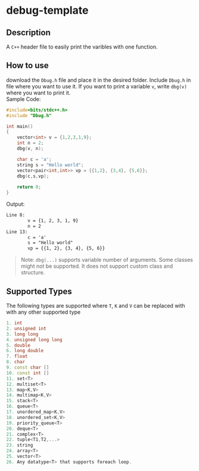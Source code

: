 # debug-template

## Description

A `C++` header file to easily print the varibles with one function.

## How to use
download the `Dbug.h` file and place it in the desired folder. Include `Dbug.h` in file where you want to use it. If you want to print a variable `v`, write `dbg(v)` where you want to print it. <br>
Sample Code:<br>

```cpp
#include<bits/stdc++.h>
#include "Dbug.h"

int main()
{
    vector<int> v = {1,2,3,1,9};
    int n = 2;
    dbg(v, n);

    char c = 'a';
    string s = "Hello world";
    vector<pair<int,int>> vp = {{1,2}, {3,4}, {5,6}};
    dbg(c,s,vp);
    
    return 0;
}
```

Output:<br>

```txt
Line 8:
        v = {1, 2, 3, 1, 9}
        n = 2
Line 13:
        c = 'a'
        s = "Hello world"
        vp = {{1, 2}, {3, 4}, {5, 6}}
```

> Note: `dbg(...)` supports variable number of arguments. Some classes might not be supported. It does not support custom class and structure.<br>

## Supported Types

The following types are supported where `T`, `K` and `V` can be replaced with with any other supported type<br>

```cpp
1. int
2. unsigned int
3. long long
4. unsigned long long
5. double
6. long double
7. float
8. char
9. const char []
10. const int []
11. set<T>
12. multiset<T>
13. map<K,V>
14. multimap<K,V>
15. stack<T>
16. queue<T>
17. unordered_map<K,V>
18. unordered_set<K,V>
19. priority_queue<T>
20. deque<T>
21. complex<T>
22. tuple<T1,T2,...>
23. string
24. array<T>
25. vector<T>
26. Any datatype<T> that supports foreach loop.
```